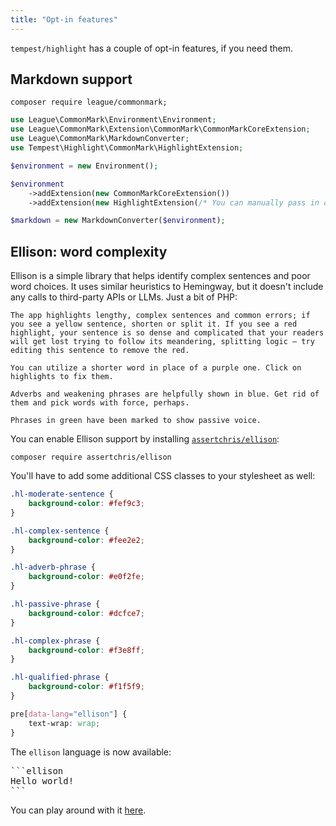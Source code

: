 ```yaml
---
title: "Opt-in features"
---
```


`tempest/highlight` has a couple of opt-in features, if you need them.

## Markdown support

```
composer require league/commonmark;
```

```php
use League\CommonMark\Environment\Environment;
use League\CommonMark\Extension\CommonMark\CommonMarkCoreExtension;
use League\CommonMark\MarkdownConverter;
use Tempest\Highlight\CommonMark\HighlightExtension;

$environment = new Environment();

$environment
    ->addExtension(new CommonMarkCoreExtension())
    ->addExtension(new HighlightExtension(/* You can manually pass in configured highlighter as well */));

$markdown = new MarkdownConverter($environment);
```

## Ellison: word complexity

Ellison is a simple library that helps identify complex sentences and poor word choices. It uses similar heuristics to Hemingway, but it doesn't include any calls to third-party APIs or LLMs. Just a bit of PHP:

```ellison
The app highlights lengthy, complex sentences and common errors; if you see a yellow sentence, shorten or split it. If you see a red highlight, your sentence is so dense and complicated that your readers will get lost trying to follow its meandering, splitting logic — try editing this sentence to remove the red.

You can utilize a shorter word in place of a purple one. Click on highlights to fix them.

Adverbs and weakening phrases are helpfully shown in blue. Get rid of them and pick words with force, perhaps.

Phrases in green have been marked to show passive voice.
```

You can enable Ellison support by installing [`assertchris/ellison`](https://github.com/assertchris/ellison-php):

```
composer require assertchris/ellison
```

You'll have to add some additional CSS classes to your stylesheet as well:

```css
.hl-moderate-sentence {
    background-color: #fef9c3;
}

.hl-complex-sentence {
    background-color: #fee2e2;
}

.hl-adverb-phrase {
    background-color: #e0f2fe;
}

.hl-passive-phrase {
    background-color: #dcfce7;
}

.hl-complex-phrase {
    background-color: #f3e8ff;
}

.hl-qualified-phrase {
    background-color: #f1f5f9;
}

pre[data-lang="ellison"] {
    text-wrap: wrap;
}
```

The `ellison` language is now available:

<pre>
```ellison
Hello world!
```
</pre>

You can play around with it [here](/ellison).
